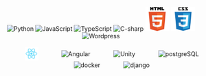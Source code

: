 <div align='center'>

<!-- [<img alt="svgImg" width="56px" src="https://img.icons8.com/color/96/000000/python.png"/>][Python Projects] -->

<!-- 
[<img alt="JavaScript" width="56px" src="https://img.icons8.com/color/96/000000/javascript.png"/>][JavaScript Projects] -->

<img alt="Python" width="56px" src="https://img.icons8.com/color/96/000000/python.png"/>

<img alt="JavaScript" width="56px" src="https://img.icons8.com/color/96/000000/javascript.png"/>
<img alt="TypeScript" width="56px" src="https://img.icons8.com/color/96/000000/typescript.png"/>

<img alt="C-sharp" width="56px" src="https://img.icons8.com/color/48/000000/c-sharp-logo-2.png"/>
  

<!-- <img alt="Unity" width="56px" src="https://img.icons8.com/ios-filled/50/000000/unity.png"/> -->

<img alt="HTML5" width="56px" src="https://raw.githubusercontent.com/github/explore/80688e429a7d4ef2fca1e82350fe8e3517d3494d/topics/html/html.png" />

<img alt="CSS3" width="56px" src="https://raw.githubusercontent.com/github/explore/80688e429a7d4ef2fca1e82350fe8e3517d3494d/topics/css/css.png" />
  
<img alt="Wordpress" width="56px" src="https://img.icons8.com/color/48/000000/wordpress.png"/>  
  
<!-- <img alt="Bootstrap" width="56px" src="https://img.icons8.com/color/96/000000/bootstrap.png"/>-->

</div>

<br>


<div align='center'>

  <img align='center' alt="React" width="32px" style=" padding-left: 50px;" src="https://raw.githubusercontent.com/github/explore/80688e429a7d4ef2fca1e82350fe8e3517d3494d/topics/react/react.png" />

<img align='center' alt="Angular" width="32px" style=" padding-left: 50px;" src="https://img.icons8.com/color/50/000000/angularjs.png"/>
  
  
<img align='center' alt="Unity" width="32px" style=" padding-left: 50px;" src="https://img.icons8.com/ios-filled/50/000000/unity.png" />

<img align='center' alt="postgreSQL" width="32px" style=" padding-left: 50px;" src="https://icongr.am/devicon/postgresql-original-wordmark.svg?size=32&color=currentColor" />
<!-- <img alt="sqlite" width="32px" style="padding-left: 50px;" src="assets/sqlite.png" /> -->

<!-- <img align='center' alt="firebase" width="32px" style="padding-left: 50px;" src="https://img.icons8.com/color/48/000000/firebase.png" /> -->

<img align='center' alt="docker" width="32px" style="padding-left: 50px;" src="https://icongr.am/devicon/docker-original-wordmark.svg?size=32&color=currentColor" />

<img align='center' alt="django" width="32px" style="padding-left: 50px;" src="https://icongr.am/devicon/django-original.svg?size=32&color=currentColor" />

<!-- <img align='center' alt="heroku" width="32px" style="padding-left: 50px;" src="https://icongr.am/devicon/heroku-original-wordmark.svg?size=32&color=currentColor" /> -->

<!-- <img align='center' alt="jquery" width="32px" style="padding-left: 50px;" src="https://icongr.am/devicon/jquery-original-wordmark.svg?size=32&color=currentColor" /> -->

<!-- <img align='center' alt="redux" width="32px" style="padding-left: 50px;" src="https://img.icons8.com/color/48/000000/redux.png" /> -->

<!-- <img align='center' alt="jest" width="32px" style="padding-left: 50px;" src="assets/jest.png" /> -->

<!-- <img align='center' alt="bootstrap" width="32px" style="padding-left: 50px;" src="https://img.icons8.com/color/48/000000/bootstrap.png"/> -->

<!-- <img align='center' alt="sass" width="32px" style="padding-left: 50px;" src="https://icongr.am/devicon/sass-original.svg?size=32&color=currentColor" /> -->

<!-- <img align='center' alt="npm" width="32px" style="padding-left: 50px;" src="https://img.icons8.com/color/48/000000/npm.png"/> -->

</div>

<br>

<!--  <div align="center">
<img align='center' alt="etsy" width="32px" style="padding-left: 30px; display: inline-block;" src="https://img.icons8.com/color/48/000000/etsy.png"/> 
<a href="https://etsy.com/shop/odetocharcoal" target="_blank" rel="noopener noreferrer">odetocharcoal</a>
<img align='center' alt="instagram" width="45px" style="padding-left: 30px; display: inline-block;" src="https://img.icons8.com/color-glass/48/000000/instagram-new.png"/> 
<a href="https://instagram.com/odetocharcoal" target="_blank" rel="noopener noreferrer">odetocharcoal</a>
<img align='center' alt="fiverr" width="43px" style="padding-left: 30px;" src="https://img.icons8.com/color/50/000000/fiverr.png"/>
<a href="https://fiverr.com/griffincode" target="_blank" rel="noopener noreferrer">griffincode</a>
</div> -->

<div align="center">

</div>
<div>

</div>


<!-- <img align="left" alt="node js" width="32px" src="https://icongr.am/devicon/nodejs-original.svg?size=32&color=currentColor" /> -->

<!-- #### [Python Projects](https://github.com/h-griffin?tab=repositories&q=&type=&language=python)

#### [JavaScript Projects](https://github.com/h-griffin?tab=repositories&q=&type=&language=javascript) -->


[Python Projects]: https://github.com/h-griffin?tab=repositories&q=&type=&language=python
[Javascript Projects]: https://github.com/h-griffin?tab=repositories&q=&type=&language=javascript]
[linkedin]: https://www.linkedin.com/in/h-griffin/
